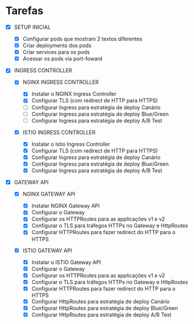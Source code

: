 # Tarefas

- [x] SETUP INICIAL

  - [x] Configurar pods que mostram 2 textos diferentes
  - [x] Criar deployments dos pods
  - [x] Criar services para os pods
  - [x] Acessar os pods via port-foward

- [x] INGRESS CONTROLLER

  - [x] NGINX INGRESS CONTROLLER

    - [x] Instalar o NGINX Ingress Controller
    - [x] Configurar TLS (com redirect de HTTP para HTTPS)
    - [ ] Configurar Ingress para estratégia de deploy Canário
    - [ ] Configurar Ingress para estratégia de deploy Blue/Green
    - [ ] Configurar Ingress para estratégia de deploy A/B Test

  - [x] ISTIO INGRESS CONTROLLER

    - [x] Instalar o Istio Ingress Controller
    - [x] Configurar TLS (com redirect de HTTP para HTTPS)
    - [x] Configurar Ingress para estratégia de deploy Canário
    - [x] Configurar Ingress para estratégia de deploy Blue/Green
    - [x] Configurar Ingress para estratégia de deploy A/B Test

- [x] GATEWAY API

  - [x] NGINX GATEWAY API

    - [x] Instalar NGINX Gateway API
    - [x] Configurar o Gateway
    - [x] Configurar os HTTPRoutes para as applicações v1 e v2
    - [x] Configurar o TLS para tráfegos HTTPs no Gateway e HttpRoutes
    - [x] Configurar HTTPRoutes para fazer redirect do HTTP para o HTTPS

  - [x] ISTIO GATEWAY API

    - [x] Instalar o ISTIO Gateway API
    - [x] Configurar o Gateway
    - [x] Configurar os HTTPRoutes para as applicações v1 e v2
    - [x] Configurar o TLS para tráfegos HTTPs no Gateway e HttpRoutes
    - [x] Configurar HTTPRoutes para fazer redirect do HTTP para o HTTPS
    - [x] Configurar HttpRoutes para estratégia de deploy Canário
    - [x] Configurar HttpRoutes para estratégia de deploy Blue/Green
    - [x] Configurar HttpRoutes para estratégia de deploy A/B Test
